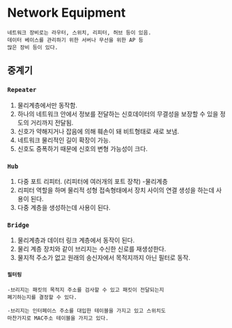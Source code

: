 # Network Equipment

    네트워크 장비로는 라우터, 스위치, 리피터, 허브 등이 있음.
    데이터 베이스를 관리하기 위한 서버나 무선을 위한 AP 등 
    많은 장비 등이 있다.



## 중계기

### `Repeater`

1. 물리계층에서만 동작함.
2. 하나의 네트워크 안에서 정보를 전달하는 신호데이터의 무결성을
보장할 수 있을 정도의 거리까지 전달됨.
3. 신호가 약해지거나 잡음에 의해 훼손이 돼 비트형태로 새로 보냄.
4. 네트워크 물리적인 길이 확장이 가능.
5. 신호도 증폭하기 때문에 신호의 변형 가능성이 크다.


### `Hub`

1. 다중 포트 리피터. (리피터에 여러개의 포트 장착) -물리계층
2. 리피터 역할을 하며 물리적 성형 접속형태에서 장치 사이의 연결 생성을 하는데 사용이 된다.
3. 다중 계층을 생성하는데 사용이 된다.


### `Bridge`


1. 물리계층과 데이터 링크 계층에서 동작이 된다.
2. 물리 계층 장치와 같이 브리지는 수신한 신로를 재생성한다.
3. 물지적 주소가 없고 원래의 송신자에서 목적지까지 아닌 필터로 동작.



#### `필터링`

    -브리지는 패킷의 목적지 주소를 검사할 수 있고 패킷이 전달되는지
    폐기하는지를 결정할 수 있다.

    -브리지는 인터페이스 주소를 대입한 테이블을 가지고 있고 스위치도
    마찬가지로 MAC주소 테이블을 가지고 있다.




    
    

